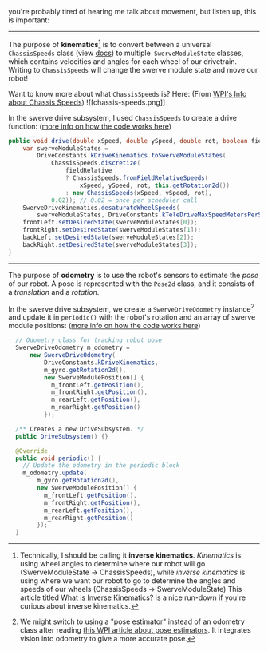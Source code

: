you're probably tired of hearing me talk about movement, but listen up, this is important:

---
The purpose of **kinematics**[^1] is to convert between a universal `ChassisSpeeds` class (view [docs](https://github.wpilib.org/allwpilib/docs/release/java/edu/wpi/first/math/kinematics/ChassisSpeeds.html)) to multiple` SwerveModuleState` classes, which contains velocities and angles for each wheel of our drivetrain. Writing to `ChassisSpeeds` will change the swerve module state and move our robot!

Want to know more about what `ChassisSpeeds` is? Here:
(From [WPI's Info about Chassis Speeds](https://docs.wpilib.org/en/stable/docs/software/kinematics-and-odometry/intro-and-chassis-speeds.html#constructing-a-chassisspeeds-object))
![[chassis-speeds.png]]

In the swerve drive subsystem, I used `ChassisSpeeds` to create a drive function:
([more info on how the code works here](https://docs.wpilib.org/en/stable/docs/software/kinematics-and-odometry/swerve-drive-kinematics.html))
```java
public void drive(double xSpeed, double ySpeed, double rot, boolean fieldRelative) {
	var swerveModuleStates =
		DriveConstants.kDriveKinematics.toSwerveModuleStates(
			ChassisSpeeds.discretize(
				fieldRelative
				? ChassisSpeeds.fromFieldRelativeSpeeds(
					xSpeed, ySpeed, rot, this.getRotation2d())
				: new ChassisSpeeds(xSpeed, ySpeed, rot),
			0.02)); // 0.02 = once per scheduler call
	SwerveDriveKinematics.desaturateWheelSpeeds(
		swerveModuleStates, DriveConstants.kTeleDriveMaxSpeedMetersPerSecond);
	frontLeft.setDesiredState(swerveModuleStates[0]);
	frontRight.setDesiredState(swerveModuleStates[1]);
	backLeft.setDesiredState(swerveModuleStates[2]);
	backRight.setDesiredState(swerveModuleStates[3]);
}
```

---

The purpose of **odometry** is to use the robot's sensors to estimate the *pose* of our robot. A pose is represented with the `Pose2d` class, and it consists of a *translation* and a *rotation*.

In the swerve drive subsystem, we create a `SwerveDriveOdometry` instance[^2] and update it in `periodic()` with the robot's rotation and an array of swerve module positions:
([more info on how the code works here](https://docs.wpilib.org/en/stable/docs/software/kinematics-and-odometry/swerve-drive-odometry.html))
```java
  // Odometry class for tracking robot pose
  SwerveDriveOdometry m_odometry =
      new SwerveDriveOdometry(
          DriveConstants.kDriveKinematics,
          m_gyro.getRotation2d(),
          new SwerveModulePosition[] {
            m_frontLeft.getPosition(),
            m_frontRight.getPosition(),
            m_rearLeft.getPosition(),
            m_rearRight.getPosition()
          });

  /** Creates a new DriveSubsystem. */
  public DriveSubsystem() {}

  @Override
  public void periodic() {
    // Update the odometry in the periodic block
    m_odometry.update(
        m_gyro.getRotation2d(),
        new SwerveModulePosition[] {
          m_frontLeft.getPosition(),
          m_frontRight.getPosition(),
          m_rearLeft.getPosition(),
          m_rearRight.getPosition()
        });
  }
```



[^1]: Technically, I should be calling it **inverse kinematics**. *Kinematics* is using wheel angles to determine where our robot will go (SwerveModuleState -> ChassisSpeeds), while *inverse kinematics* is using where we want our robot to go to determine the angles and speeds of our wheels (ChassisSpeeds -> SwerveModuleState) This article titled [What is Inverse Kinematics?](https://abhinavwastaken.medium.com/using-inverse-kinematics-to-become-a-master-swerver-1026759d81b0) is a nice run-down if you're curious about inverse kinematics.

[^2]: We might switch to using a "pose estimator" instead of an odometry class after reading [this WPI article about pose estimators](https://docs.wpilib.org/en/stable/docs/software/advanced-controls/state-space/state-space-pose-estimators.html). It integrates vision into odometry to give a more accurate pose.